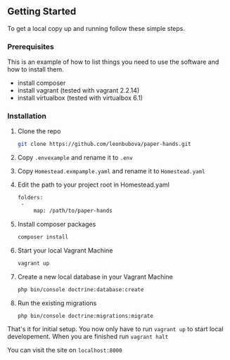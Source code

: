 <!--
*** Thanks for checking out the Best-README-Template. If you have a suggestion
*** that would make this better, please fork the repo and create a pull request
*** or simply open an issue with the tag "enhancement".
*** Thanks again! Now go create something AMAZING! :D
***
***
***
*** To avoid retyping too much info. Do a search and replace for the following:
*** github_username, repo_name, twitter_handle, email, project_title, project_description
-->


<!-- ABOUT THE PROJECT -->
<!--
## About The Project

TODO: Write About section

### Built With

* []()
* []()
* []()

-->

<!-- GETTING STARTED -->
## Getting Started

To get a local copy up and running follow these simple steps.

### Prerequisites

This is an example of how to list things you need to use the software and how to install them.
* install composer 
* install vagrant (tested with vagrant 2.2.14)
* install virtualbox (tested with virtualbox 6.1)

### Installation

1. Clone the repo
   ```sh
   git clone https://github.com/leonbubova/paper-hands.git
   ```
2. Copy ```.envexample``` and rename it to ```.env```
3. Copy ```Homestead.exmpample.yaml``` and rename it to ```Homestead.yaml```
4. Edit the path to your project root in Homestead.yaml
   ```sh
   folders:
    -
        map: /path/to/paper-hands
   ```
5. Install composer packages
   ```sh
   composer install
   ```
4. Start your local Vagrant Machine
   ```sh
   vagrant up
   ```

5. Create a new local database in your Vagrant Machine
   ```sh
   php bin/console doctrine:database:create
   ```
6. Run the existing migrations
   ```sh
   php bin/console doctrine:migrations:migrate
   ```

That's it for initial setup. You now only have to run ```vagrant up``` to start local developement.
When you are finished run ```vagrant halt```

You can visit the site on ```localhost:8000```

<!--
## Usage

Use this space to show useful examples of how a project can be used. Additional screenshots, code examples and demos work well in this space. You may also link to more resources.

_For more examples, please refer to the [Documentation](https://example.com)_



## Roadmap

See the [open issues](https://github.com/github_username/repo_name/issues) for a list of proposed features (and known issues).



## Contributing

Contributions are what make the open source community such an amazing place to be learn, inspire, and create. Any contributions you make are **greatly appreciated**.

1. Fork the Project
2. Create your Feature Branch (`git checkout -b feature/AmazingFeature`)
3. Commit your Changes (`git commit -m 'Add some AmazingFeature'`)
4. Push to the Branch (`git push origin feature/AmazingFeature`)
5. Open a Pull Request



## License

Distributed under the MIT License. See `LICENSE` for more information.



## Contact

Your Name - [@twitter_handle](https://twitter.com/twitter_handle) - email

Project Link: [https://github.com/github_username/repo_name](https://github.com/github_username/repo_name)



## Acknowledgements

* []()
* []()
* []()





<!-- https://www.markdownguide.org/basic-syntax/#reference-style-links -->
<!--
[contributors-shield]: https://img.shields.io/github/contributors/github_username/repo.svg?style=for-the-badge
[contributors-url]: https://github.com/github_username/repo/graphs/contributors
[forks-shield]: https://img.shields.io/github/forks/github_username/repo.svg?style=for-the-badge
[forks-url]: https://github.com/github_username/repo/network/members
[stars-shield]: https://img.shields.io/github/stars/github_username/repo.svg?style=for-the-badge
[stars-url]: https://github.com/github_username/repo/stargazers
[issues-shield]: https://img.shields.io/github/issues/github_username/repo.svg?style=for-the-badge
[issues-url]: https://github.com/github_username/repo/issues
[license-shield]: https://img.shields.io/github/license/github_username/repo.svg?style=for-the-badge
[license-url]: https://github.com/github_username/repo/blob/master/LICENSE.txt
[linkedin-shield]: https://img.shields.io/badge/-LinkedIn-black.svg?style=for-the-badge&logo=linkedin&colorB=555
[linkedin-url]: https://linkedin.com/in/github_username
